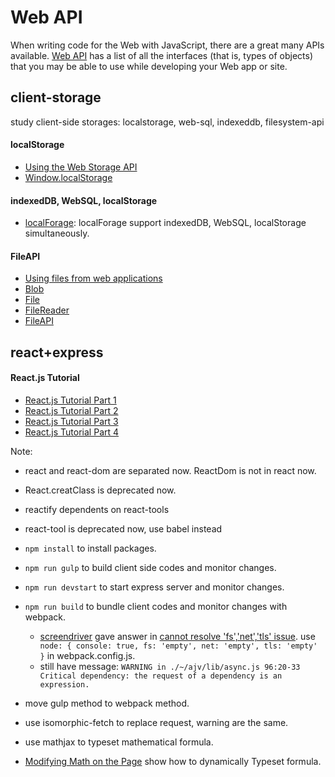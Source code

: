 
# Web API
When writing code for the Web with JavaScript, there are a great many APIs available. [Web API](https://developer.mozilla.org/en-US/docs/Web/API) has a list of all the interfaces (that is, types of objects) that you may be able to use while developing your Web app or site.

## client-storage
study client-side storages: localstorage, web-sql,  indexeddb, filesystem-api

#### localStorage
* [Using the Web Storage API](https://developer.mozilla.org/en-US/docs/Web/API/Web_Storage_API/Using_the_Web_Storage_API)
* [Window.localStorage](https://developer.mozilla.org/en/docs/Web/API/Window/localStorage)
#### indexedDB, WebSQL, localStorage
* [localForage](https://localforage.github.io/localForage/): localForage support indexedDB, WebSQL, localStorage simultaneously.

#### FileAPI
* [Using files from web applications](https://developer.mozilla.org/en-US/docs/Using_files_from_web_applications)
* [Blob](https://developer.mozilla.org/en-US/docs/Web/API/Blob)
* [File](https://developer.mozilla.org/en-US/docs/Web/API/File)
* [FileReader](https://developer.mozilla.org/en-US/docs/Web/API/FileReader)
* [FileAPI](https://w3c.github.io/FileAPI/)

## react+express
#### React.js Tutorial
* [React.js Tutorial Part 1](http://www.joshfinnie.com/blog/reactjs-tutorial-part-1/)
* [React.js Tutorial Part 2](http://www.joshfinnie.com/blog/reactjs-tutorial-part-2/)
* [React.js Tutorial Part 3](http://www.joshfinnie.com/blog/reactjs-tutorial-part-3/)
* [React.js Tutorial Part 4](http://www.joshfinnie.com/blog/reactjs-tutorial-part-4/)

Note: 
* react and react-dom are separated now. ReactDom is not in react now.
* React.creatClass is deprecated now.
* reactify dependents on react-tools
* react-tool is deprecated now, use babel instead

* `npm install` to install packages.
* `npm run gulp` to build client side codes and monitor changes.
* `npm run devstart` to start express server and monitor changes.
* `npm run build` to bundle client codes and monitor changes with webpack. 
    * [screendriver](https://github.com/screendriver) gave answer in [cannot resolve 'fs','net','tls' issue](https://github.com/request/request/issues/1529). use `  node: {
    console: true,
    fs: 'empty',
    net: 'empty',
    tls: 'empty'
  }` in webpack.config.js.
    * still have message: `WARNING in ./~/ajv/lib/async.js
96:20-33 Critical dependency: the request of a dependency is an expression.`
* move gulp method to webpack method.
* use isomorphic-fetch to replace request, warning are the same.

* use mathjax to typeset mathematical formula.
* [Modifying Math on the Page](http://docs.mathjax.org/en/latest/advanced/typeset.html#typeset-math) 
show how to dynamically Typeset formula.

